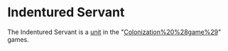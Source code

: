 # Indentured Servant

The Indentured Servant is a [unit](unit) in the "[Colonization%20%28game%29](Colonization)" games.